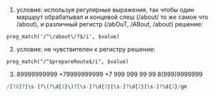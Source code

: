 1. условие:
используя регулярные выражения, так чтобы один маршрут обрабатывал и концевой слеш (/about/ то же самое что /about),
и различный регистр (/abOuT, /ABout, /about)
решение:
```
preg_match('/^\/about\/?$/i', $value)
```

2. условие:
не чувствителен к регистру
решение:
```
preg_match("/^$prepareRoute$/i", $value)
```
3. 89999999999
+79999999999
+7 999 999 99 99
8(999)9999999

```php
/[78]?[\s-]?\(?\d{3}\)?[\s-]?\d{3}[\s-]?\d{2}[\s-]?\d{2}/gm
```
